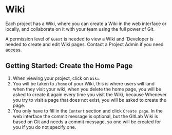# Wiki

Each project has a Wiki, where you can create a Wiki in the web interface or
locally, and collaborate on it with your team using the full power of Git.

A permission level of `Guest` is needed to view a Wiki and `Developer is needed
to create and edit Wiki pages. Contact a Project Admin if you need access.

## Getting Started: Create the Home Page

1. When viewing your project, click on `Wiki`.
1. You will be taken to `/home` of your Wiki, this is where users will land
when they visit your wiki, when you delete the home page, you will be asked to
create it again every time you visit the Wiki, because Whenever you try to visit
a page that does not exist, you will be asked to create the page.
1. You only have to fill in the `Content` section and click `Create page`.
In the web interface the commit message is optional, but the GitLab Wiki is
based on Git and needs a commit message, so one will be created for you if you
do not specify one.

